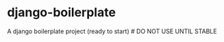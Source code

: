 django-boilerplate
==================

A django boilerplate project (ready to start) # DO NOT USE UNTIL STABLE
